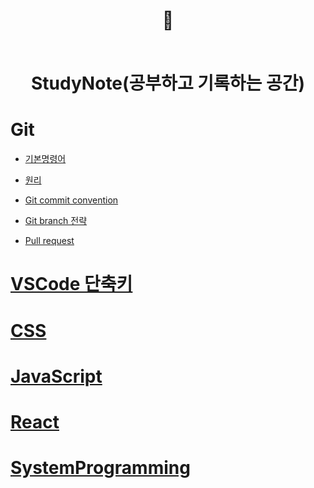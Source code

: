 <div align="center">

<h1> 📝
<br>
<br>

StudyNote(공부하고 기록하는 공간)</h1>

</div>

# Git

- [기본명령어](https://gigthub.com/Whoknow77/StudyNote/blob/master/Git/command.md)

- [원리](https://github.com/Whoknow77/StudyNote/blob/master/Git/gistory.md)

- [Git commit convention](https://github.com/Whoknow77/StudyNote/blob/master/Git/cmconvention.md)

- [Git branch 전략](https://github.com/Whoknow77/StudyNote/blob/master/Git/gitbranch.md)

- [Pull request](./Git/pullrequest.md)

# [VSCode 단축키](command/command.md)

# [CSS](./css/README.md)

# [JavaScript](./js/js.md)

# [React](./React/README.md)

# [SystemProgramming](https://github.com/Whoknow77/StudyNote/blob/master/System/system.md)
